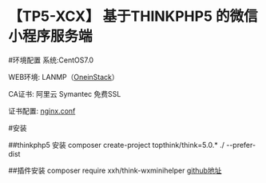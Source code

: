 【TP5-XCX】 基于THINKPHP5 的微信小程序服务端
=========================================

 #环境配置
系统:CentOS7.0

WEB环境: LANMP（[OneinStack](http://oneinstack.com)）

CA证书: 阿里云 Symantec 免费SSL

证书配置: [nginx.conf](nginx.conf)


 #安装

  ##thinkphp5 安装
composer create-project topthink/think=5.0.* ./  --prefer-dist

  ##插件安装
composer require xxh/think-wxminihelper [github地址](https://github.com/wulongtao/think-wxminihelper)



